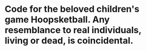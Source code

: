 # Code for the beloved children's game Hoopsketball. Any resemblance to real individuals, living or dead, is coincidental. 
